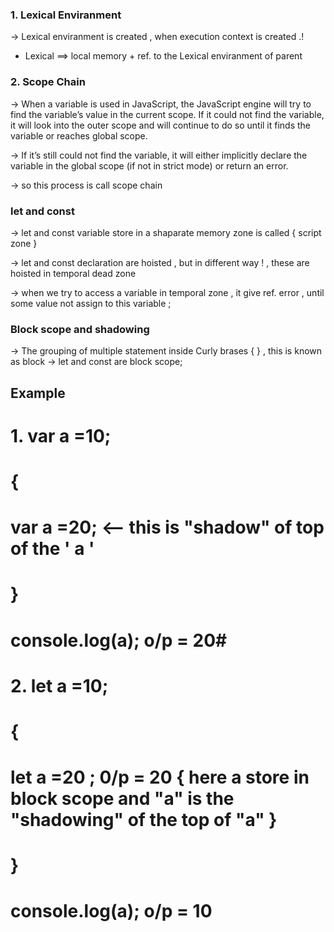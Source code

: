 ### 1. Lexical Enviranment

<!-- <hr/> -->

-> Lexical enviranment is created , when execution context is created .!

- Lexical ==> local memory + ref. to the Lexical enviranment of parent

<!-- <hr/> -->

### 2. Scope Chain

-> When a variable is used in JavaScript, the JavaScript engine will try to find the variable’s value in the current scope. If it could not find the variable, it will look into the outer scope and will continue to do so until it finds the variable or reaches global scope.

-> If it’s still could not find the variable, it will either implicitly declare the variable in the global scope (if not in strict mode) or return an error.

-> so this process is call scope chain

<!-- <hr/> -->

### let and const

-> let and const variable store in a shaparate memory zone is called { script zone }

-> let and const declaration are hoisted , but in different way ! , these are hoisted in temporal dead zone

-> when we try to access a variable in temporal zone , it give ref. error , until some value not assign to this variable ;

<!-- <hr/> -->

### Block scope and shadowing

-> The grouping of multiple statement inside Curly brases { } , this is known as block
-> let and const are block scope;

## Example

# 1. var a =10;

# {

# var a =20; <-- this is "shadow" of top of the ' a '

# }

# console.log(a); o/p = 20#

# 2. let a =10;

# {

# let a =20 ; 0/p = 20 { here a store in block scope and "a" is the "shadowing" of the top of "a" }

# }

# console.log(a); o/p = 10
